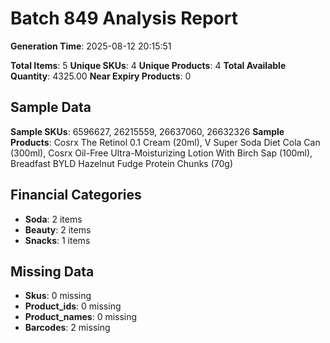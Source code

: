 # Batch 849 Analysis Report

**Generation Time**: 2025-08-12 20:15:51

**Total Items**: 5
**Unique SKUs**: 4
**Unique Products**: 4
**Total Available Quantity**: 4325.00
**Near Expiry Products**: 0

## Sample Data
**Sample SKUs**: 6596627, 26215559, 26637060, 26632326
**Sample Products**: Cosrx The Retinol 0.1 Cream (20ml), V Super Soda Diet Cola Can (300ml), Cosrx Oil-Free Ultra-Moisturizing Lotion With Birch Sap (100ml), Breadfast BYLD Hazelnut Fudge Protein Chunks (70g)

## Financial Categories
- **Soda**: 2 items
- **Beauty**: 2 items
- **Snacks**: 1 items

## Missing Data
- **Skus**: 0 missing
- **Product_ids**: 0 missing
- **Product_names**: 0 missing
- **Barcodes**: 2 missing
